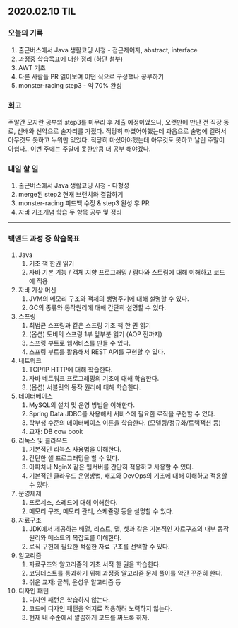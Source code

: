 ## 2020.02.10 TIL

### 오늘의 기록

1. 출근버스에서 Java 생활코딩 시청 - 접근제어자, abstract, interface
2. 과정중 학습목표에 대한 정리 (하단 첨부)
3. AWT 기초
4. 다른 사람들 PR 읽어보며 어떤 식으로 구성했나 공부하기
5. monster-racing step3 - 약 70% 완성

### 회고

주말간 모자란 공부와 step3를 마무리 후 제출 예정이었으나, 오랫만에 만난 전 직장 동료, 선배와 선약으로 술자리를 가졌다. 적당히 마셨어야했는데 과음으로 술병에 걸려서 아무것도 못하고 누워만 있었다. 적당히 마셨어야했는데 아무것도 못하고 날린 주말이 아쉽다.. 이번 주에는 주말에 못한만큼 더 공부 해야겠다.

### 내일 할 일

1. 출근버스에서 Java 생활코딩 시청 - 다형성
2. merge된 step2 현재 브랜치와 결합하기
3. monster-racing 피드백 수정 & step3 완성 후 PR
4. 자바 기초개념 학습 두 항목 공부 및 정리

-------

### 백엔드 과정 중 학습목표

1. Java
   1. 기초 책 한권 읽기
   2. 자바 기본 기능 / 객체 지향 프로그래밍 / 람다와 스트림에 대해 이해하고 코드에 적용
2. 자바 가상 머신
   1. JVM의 메모리 구조와 객체의 생명주기에 대해 설명할 수 있다.
   2. GC의 종류와 동작원리에 대해 간단히 설명할 수 있다.
3. 스프링
   1. 최범균 스프링과 같은 스프링 기초 책 한 권 읽기
   2. (옵션) 토비의 스프링 1부 앞부분 읽기 (AOP 전까지)
   3. 스프링 부트로 웹서비스를 만들 수 있다.
   4. 스프링 부트를 활용해서 REST API를 구현할 수 있다.
4. 네트워크
   1. TCP/IP HTTP에 대해 학습한다.
   2. 자바 네트워크 프로그래밍의 기초에 대해 학습한다.
   3. (옵션) 서블릿의 동작 원리에 대해 학습한다.
5. 데이터베이스
   1. MySQL의 설치 및 운영 방법을 이해한다.
   2. Spring Data JDBC를 사용해서 서비스에 필요한 로직을 구현할 수 있다.
   3. 학부생 수준의 데이터베이스 이론을 학습한다. (모델링/정규화/트랙잭션 등)
   4. 교재: DB cow book
6. 리눅스 및 클라우드
   1. 기본적인 리눅스 사용법을 이해한다.
   2. 간단한 셸 프로그래밍을 할 수 있다.
   3. 아파치나 NginX 같은 웹서버를 간단히 적용하고 사용할 수 있다.
   4. 기본적인 클라우드 운영방법, 배포와 DevOps의 기초에 대해 이해하고 적용할 수 있다.
7. 운영체제
   1. 프로세스, 스레드에 대해 이해한다.
   2. 메모리 구조, 메모리 관리, 스케쥴링 등을 설명할 수 있다.
8. 자료구조
   1. JDK에서 제공하는 배열, 리스트, 맵, 셋과 같은 기본적인 자료구조의 내부 동작원리와 메소드의 복잡도를 이해한다.
   2. 로직 구현에 필요한 적절한 자료 구조를 선택할 수 있다.
9. 알고리즘
   1. 자료구조와 알고리즘의 기초 서적 한 권을 학습한다.
   2. 코딩테스트를 통과하기 위해 과정중 알고리즘 문제 풀이를 약간 꾸준히 한다.
   3. 쉬운 교재: 귤책, 윤성우 알고리즘 등
10. 디자인 패턴
    1. 디자인 패턴은 학습하지 않는다.
    2. 코드에 디자인 패턴을 억지로 적용하려 노력하지 않는다.
    3. 현재 내 수준에서 깔끔하게 코드를 짜도록 하자.
